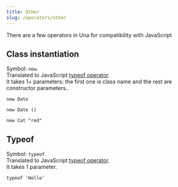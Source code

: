 ```yaml
---
title: Other
slug: /operators/other
---
```


There are a few operators in Una for compatibility with JavaScript

## Class instantiation

Symbol: `new`. <br/>
Translated to JavaScript [typeof operator](https://developer.mozilla.org/en-US/docs/Web/JavaScript/Reference/Operators/new). <br/>
It takes 1+ parameters: the first one is class name and the rest are constructor parameters.. <br/>

```
new Date

new Date ()

new Cat "red"
```

## Typeof

Symbol: `typeof`. <br/>
Translated to JavaScript [typeof operator](https://developer.mozilla.org/en-US/docs/Web/JavaScript/Reference/Operators/typeof).<br/>
It takes 1 parameter.

```
typeof 'Hello'
```
